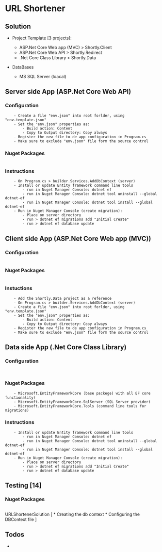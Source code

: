 # URL Shortener

## Solution

* Project Template [3 projects]: 
	* ASP.Net Core Web app (MVC) > Shortly.Client
	* ASP.Net Core Web API > Shortly.Redirect
	* .Net Core Class Library > Shortly.Data

* DataBases
	* MS SQL Server (loacal)


## Server side App (ASP.Net Core Web API)

### Configuration
```
	- Create a file "env.json" into root forlder, using "env.template.json"
	- Set the "env.json" properties as:
		- Build action: Content 
		- Copy to Output directory: Copy always
	- Register the new file to de app configuration in Program.cs
	- Make sure to exclude "env.json" file form the source control
```

### Nuget Packages
```

```

### Instructions
```
	- On Program.cs > builder.Services.AddDbContext (server)
	- Install or update Entity framework command line tools
		- run in Nuget Manager Console: dotnet ef
		- run in Nuget Manager Console: dotnet tool uninstall --global dotnet-ef
		- run in Nuget Manager Console: dotnet tool install --global dotnet-ef
	- Run in Nuget Manager Console (create migration): 
		- Place on server directory
		- run > dotnet ef migrations add "Initial Create"
		- run > dotnet ef database update
```


## Client side App (ASP.Net Core Web app (MVC))

### Configuration
```
```

### Nuget Packages
```
```

### Instuctions
```
	- Add the Shortly.Data project as a reference
	- On Program.cs > builder.Services.AddDbContext (server)
	- Create a file "env.json" into root forlder, using "env.template.json"
	- Set the "env.json" properties as:
		- Build action: Content 
		- Copy to Output directory: Copy always
	- Register the new file to de app configuration in Program.cs
	- Make sure to exclude "env.json" file form the source control
```

## Data side App (.Net Core Class Library)

### Configuration
```
	
```

### Nuget Packages
```
	- Microsoft.EntityFrameworkCore (base packege) with all EF core functionality)
	- Microsoft.EntityFrameworkCore.SqlServer (SQL Server provider)
	- Microsoft.EntityFrameworkCore.Tools (command line tools for migrations)
```

### Instructions
```
	- Install or update Entity framework command line tools
		- run in Nuget Manager Console: dotnet ef
		- run in Nuget Manager Console: dotnet tool uninstall --global dotnet-ef
		- run in Nuget Manager Console: dotnet tool install --global dotnet-ef
	- Run in Nuget Manager Console (create migration): 
		- Place on server directory
		- run > dotnet ef migrations add "Initial Create"
		- run > dotnet ef database update
```

## Testing [14]

### Nuget Packages
```
```

URLShortenerSolution
[
	*	Creating the db context
	*	Configuring the DBContext file
]


## Todos

- 